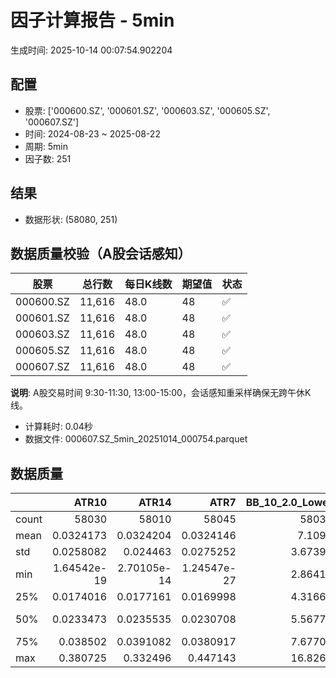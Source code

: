 # 因子计算报告 - 5min

生成时间: 2025-10-14 00:07:54.902204

## 配置

- 股票: ['000600.SZ', '000601.SZ', '000603.SZ', '000605.SZ', '000607.SZ']
- 时间: 2024-08-23 ~ 2025-08-22
- 周期: 5min
- 因子数: 251

## 结果

- 数据形状: (58080, 251)

## 数据质量校验（A股会话感知）

| 股票 | 总行数 | 每日K线数 | 期望值 | 状态 |
|------|--------|----------|--------|------|
| 000600.SZ | 11,616 | 48.0 | 48 | ✅ |
| 000601.SZ | 11,616 | 48.0 | 48 | ✅ |
| 000603.SZ | 11,616 | 48.0 | 48 | ✅ |
| 000605.SZ | 11,616 | 48.0 | 48 | ✅ |
| 000607.SZ | 11,616 | 48.0 | 48 | ✅ |

**说明**: A股交易时间 9:30-11:30, 13:00-15:00，会话感知重采样确保无跨午休K线。
- 计算耗时: 0.04秒
- 数据文件: 000607.SZ_5min_20251014_000754.parquet

## 数据质量

|       |           ATR10 |           ATR14 |            ATR7 |   BB_10_2.0_Lower |   BB_10_2.0_Middle |   BB_10_2.0_Upper |   BB_10_2.0_Width |   BB_15_2.0_Lower |   BB_15_2.0_Middle |   BB_15_2.0_Upper |   BB_15_2.0_Width |   BB_20_2.0_Lower |   BB_20_2.0_Middle |   BB_20_2.0_Upper |   BB_20_2.0_Width |     BOLB_20 |        CCI10 |        CCI14 |        CCI20 |       EMA12 |       EMA15 |       EMA20 |        EMA3 |        EMA5 |        EMA8 |     FIXLB10 |      FIXLB3 |      FIXLB5 |      FIXLB8 |      FMAX10 |      FMAX15 |      FMAX20 |       FMAX5 |     FMEAN10 |     FMEAN15 |     FMEAN20 |      FMEAN5 |      FMIN10 |      FMIN15 |      FMIN20 |       FMIN5 |      FSTD10 |      FSTD15 |      FSTD20 |       FSTD5 |     LEXLB10 |      LEXLB3 |      LEXLB5 |      LEXLB8 |        MA10 |        MA15 |        MA20 |         MA3 |         MA5 |         MA8 |            MACD |    MACD_12_26_9 |     MACD_6_13_4 |     MACD_8_17_5 |       MACD_HIST |     MACD_SIGNAL |    MEANLB10 |     MEANLB3 |     MEANLB5 |     MEANLB8 |         MSTD10 |        MSTD15 |          MSTD5 |       Momentum1 |      Momentum10 |      Momentum12 |      Momentum15 |      Momentum20 |       Momentum3 |       Momentum5 |       Momentum8 |               OBV |   OBV_SMA10 |   OBV_SMA15 |   OBV_SMA20 |    OBV_SMA5 |   Position10 |   Position12 |   Position15 |   Position20 |   Position25 |   Position30 |    Position5 |    Position8 |        RAND |      RANDNX |       RANDX |       RPROB |     RPROBCX |     RPROBNX |      RPROBX |          RSI |      RSI10 |        RSI14 |       RSI7 |        STCX |           STOCH |     STOCH_10_14 |     STOCH_14_20 |      STOCH_7_10 |         STX |   TA_ADXR_14 |   TA_ADX_14 |   TA_APO_fastperiod12_matype0_slowperiod26 |   TA_AROONOSC_14 |   TA_AROON_14_down |   TA_AROON_14_up |    TA_CCI_14 |   TA_CDL2CROWS |   TA_CDL3BLACKCROWS |   TA_CDL3INSIDE |   TA_CDL3LINESTRIKE |   TA_CDL3OUTSIDE |   TA_CDL3STARSINSOUTH |   TA_CDL3WHITESOLDIERS |   TA_CDLABANDONEDBABY |   TA_CDLADVANCEBLOCK |   TA_CDLBELTHOLD |   TA_CDLBREAKAWAY |   TA_CDLCLOSINGMARUBOZU |   TA_CDLCONCEALBABYSWALL |   TA_CDLCOUNTERATTACK |   TA_CDLDARKCLOUDCOVER |   TA_CDLDOJI |   TA_CDLDOJISTAR |   TA_CDLDRAGONFLYDOJI |   TA_CDLENGULFING |   TA_CDLEVENINGDOJISTAR |   TA_CDLEVENINGSTAR |   TA_CDLGAPSIDESIDEWHITE |   TA_CDLGRAVESTONEDOJI |   TA_CDLHAMMER |   TA_CDLHANGINGMAN |   TA_CDLHARAMI |   TA_CDLHARAMICROSS |   TA_CDLHIGHWAVE |   TA_CDLHIKKAKE |   TA_CDLHOMINGPIGEON |   TA_CDLIDENTICAL3CROWS |   TA_CDLINNECK |   TA_CDLINVERTEDHAMMER |   TA_CDLKICKING |   TA_CDLKICKINGBYLENGTH |   TA_CDLLADDERBOTTOM |   TA_CDLLONGLEGGEDDOJI |   TA_CDLLONGLINE |   TA_CDLMARUBOZU |   TA_CDLMATCHINGLOW |   TA_CDLMATHOLD |   TA_CDLMORNINGDOJISTAR |   TA_CDLMORNINGSTAR |   TA_CDLONNECK |   TA_CDLPIERCING |   TA_CDLRICKSHAWMAN |   TA_CDLRISEFALL3METHODS |   TA_CDLSEPARATINGLINES |   TA_CDLSHOOTINGSTAR |   TA_CDLSHORTLINE |   TA_CDLSPINNINGTOP |   TA_CDLSTALLEDPATTERN |   TA_CDLSTICKSANDWICH |   TA_CDLTAKURI |   TA_CDLTASUKIGAP |   TA_CDLTHRUSTING |   TA_CDLTRISTAR |   TA_CDLUNIQUE3RIVER |   TA_CDLUPSIDEGAP2CROWS |   TA_CDLXSIDEGAP3METHODS |   TA_DEMA_10 |   TA_DEMA_20 |   TA_DEMA_5 |    TA_DX_14 |   TA_EMA_10 |   TA_EMA_20 |   TA_EMA_30 |    TA_EMA_5 |   TA_EMA_60 |   TA_KAMA_10 |   TA_KAMA_20 |   TA_MFI_14 |   TA_MIDPRICE_10 |   TA_MIDPRICE_20 |   TA_MIDPRICE_5 |   TA_MOM_10 |   TA_ROCP_10 |   TA_ROCR100_10 |   TA_ROCR_10 |     TA_ROC_10 |    TA_RSI_14 |      TA_SAR |   TA_SMA_10 |   TA_SMA_20 |   TA_SMA_30 |    TA_SMA_5 |   TA_SMA_60 |   TA_STOCHF_D |   TA_STOCHF_K |   TA_STOCHRSI_fastd_period3_fastk_period5_timeperiod14_D |   TA_STOCHRSI_fastd_period3_fastk_period5_timeperiod14_K |   TA_STOCH_D |   TA_STOCH_K |    TA_T3_10 |    TA_T3_20 |     TA_T3_5 |   TA_TEMA_10 |   TA_TEMA_20 |   TA_TEMA_5 |   TA_TRIMA_10 |   TA_TRIMA_20 |   TA_TRIMA_5 |   TA_TRIX_14 |   TA_ULTOSC_timeperiod17_timeperiod214_timeperiod328 |   TA_WILLR_14 |   TA_WMA_10 |   TA_WMA_20 |    TA_WMA_5 |       TRENDLB10 |      TRENDLB3 |      TRENDLB5 |      TRENDLB8 |         Trend10 |         Trend12 |       Trend15 |       Trend20 |        Trend25 |        Trend5 |        Trend8 |      VWAP10 |      VWAP15 |      VWAP20 |      VWAP25 |      VWAP30 |   Volume_Momentum10 |   Volume_Momentum15 |   Volume_Momentum20 |   Volume_Momentum25 |   Volume_Momentum30 |   Volume_Ratio10 |   Volume_Ratio15 |   Volume_Ratio20 |   Volume_Ratio25 |   Volume_Ratio30 |    WILLR14 |    WILLR18 |    WILLR21 |     WILLR9 |
|:------|----------------:|----------------:|----------------:|------------------:|-------------------:|------------------:|------------------:|------------------:|-------------------:|------------------:|------------------:|------------------:|-------------------:|------------------:|------------------:|------------:|-------------:|-------------:|-------------:|------------:|------------:|------------:|------------:|------------:|------------:|------------:|------------:|------------:|------------:|------------:|------------:|------------:|------------:|------------:|------------:|------------:|------------:|------------:|------------:|------------:|------------:|------------:|------------:|------------:|------------:|------------:|------------:|------------:|------------:|------------:|------------:|------------:|------------:|------------:|------------:|----------------:|----------------:|----------------:|----------------:|----------------:|----------------:|------------:|------------:|------------:|------------:|---------------:|--------------:|---------------:|----------------:|----------------:|----------------:|----------------:|----------------:|----------------:|----------------:|----------------:|------------------:|------------:|------------:|------------:|------------:|-------------:|-------------:|-------------:|-------------:|-------------:|-------------:|-------------:|-------------:|------------:|------------:|------------:|------------:|------------:|------------:|------------:|-------------:|-----------:|-------------:|-----------:|------------:|----------------:|----------------:|----------------:|----------------:|------------:|-------------:|------------:|-------------------------------------------:|-----------------:|-------------------:|-----------------:|-------------:|---------------:|--------------------:|----------------:|--------------------:|-----------------:|----------------------:|-----------------------:|----------------------:|---------------------:|-----------------:|------------------:|------------------------:|-------------------------:|----------------------:|-----------------------:|-------------:|-----------------:|----------------------:|------------------:|------------------------:|--------------------:|-------------------------:|-----------------------:|---------------:|-------------------:|---------------:|--------------------:|-----------------:|----------------:|---------------------:|------------------------:|---------------:|-----------------------:|----------------:|------------------------:|---------------------:|-----------------------:|-----------------:|-----------------:|--------------------:|----------------:|------------------------:|--------------------:|---------------:|-----------------:|--------------------:|-------------------------:|------------------------:|---------------------:|------------------:|--------------------:|-----------------------:|----------------------:|---------------:|------------------:|------------------:|----------------:|---------------------:|------------------------:|-------------------------:|-------------:|-------------:|------------:|------------:|------------:|------------:|------------:|------------:|------------:|-------------:|-------------:|------------:|-----------------:|-----------------:|----------------:|------------:|-------------:|----------------:|-------------:|--------------:|-------------:|------------:|------------:|------------:|------------:|------------:|------------:|--------------:|--------------:|---------------------------------------------------------:|---------------------------------------------------------:|-------------:|-------------:|------------:|------------:|------------:|-------------:|-------------:|------------:|--------------:|--------------:|-------------:|-------------:|-----------------------------------------------------:|--------------:|------------:|------------:|------------:|----------------:|--------------:|--------------:|--------------:|----------------:|----------------:|--------------:|--------------:|---------------:|--------------:|--------------:|------------:|------------:|------------:|------------:|------------:|--------------------:|--------------------:|--------------------:|--------------------:|--------------------:|-----------------:|-----------------:|-----------------:|-----------------:|-----------------:|-----------:|-----------:|-----------:|-----------:|
| count | 58030           | 58010           | 58045           |       58035       |        58035       |       58035       |       58035       |       58010       |        58010       |       58010       |       58010       |       57985       |        57985       |       57985       |       57985       | 58080       | 57990        | 57950        | 57890        | 58080       | 58080       | 58080       | 58080       | 58080       | 58080       | 58080       | 58080       | 58080       | 58080       | 58035       | 58010       | 57985       | 58060       | 58080       | 58080       | 58080       | 58080       | 58080       | 58080       | 58080       | 58080       | 58080       | 58080       | 58080       | 58080       | 58080       | 58080       | 58080       | 58080       | 58035       | 58010       | 57985       | 58070       | 58060       | 58045       | 57915           | 57915           | 58005           | 57980           | 57915           | 57915           | 58080       | 58080       | 58080       | 58080       | 58035          | 58010         | 58060          | 58030           | 58030           | 58030           | 58030           | 58030           | 58030           | 58030           | 58030           |   58080           | 58035       | 58010       | 57985       | 58060       | 58035        | 58025        | 58010        | 57985        | 57960        | 57935        | 58060        | 58045        | 58080       | 58080       | 58080       | 58080       | 58080       | 58080       | 58080       | 58010        | 58030      | 58010        | 58045      | 58080       | 57995           | 57905           | 57825           | 57960           | 58080       |  57945       | 57945       |                                58025       |      58080       |        58080       |      58080       | 57950        |          58080 |       58080         |   58080         |      58080          |     58080        |            58065      |          58080         |        58080          |          58080       |     58080        |    58080          |             58080       |                    58080 |          58080        |           58080        |   58080      |    58080         |           58080       |       58080       |            58080        |        58080        |            58080         |            58080       |    58080       |        58080       |   58080        |        58080        |       58080      |    58080        |        58080         |            58080        |   58080        |            58080       |  58080          |          58080          |                58080 |             58080      |       58080      |     58080        |          58080      |           58080 |           58080         |        58080        |   58080        |    58080         |          58080      |             58080        |             58080       |         58080        |      58080        |          58080      |           58080        |          58080        |    58080       |    58080          |      58080        |   58080         |       58080          |          58080          |            58080         |  58080       |  58080       | 58080       | 58080       | 58080       | 58080       | 58080       | 58080       | 58080       |  58035       |  57985       | 58080       |      58080       |      58080       |     58080       | 58080       |  58080       |     58080       |  58080       | 58030         | 58010        | 58080       | 58035       | 57985       | 57935       | 58060       | 57785       |   58080       |   58080       |                                              58080       |                                              58080       |  58080       |  58080       | 58080       | 58080       | 58080       |  58080       |  58080       | 58080       |   58035       |   57985       |  58060       |  58080       |                                          58080       |    58015      | 58035       | 57985       | 58060       | 58035           | 58070         | 58060         | 58045         | 58035           | 58025           | 58010         | 57985         | 57960          | 58060         | 58045         | 57985       | 57985       | 57985       | 57985       | 57985       |     58030           |     58030           |     58030           |     58030           |     58030           |      58080       |      58080       |      58080       |      58080       |      58080       | 58015      | 57995      | 57980      | 58040      |
| mean  |     0.0324173   |     0.0324204   |     0.0324146   |           7.1094  |            7.1146  |           7.1198  |           7.1146  |           7.10823 |            7.11477 |           7.12131 |           7.11477 |           7.10724 |            7.11494 |           7.12264 |           7.11494 |     7.11431 |    -0.589728 |     0.196644 |     1.34883  |     7.11283 |     7.11243 |     7.11176 |     7.11404 |     7.11377 |     7.11337 |     7.11431 |     7.11431 |     7.11431 |     7.11431 |     7.1146  |     7.11477 |     7.11494 |     7.11444 |     7.11431 |     7.11431 |     7.11431 |     7.11431 |     7.11431 |     7.11431 |     7.11431 |     7.11431 |     7.11431 |     7.11431 |     7.11431 |     7.11431 |     7.11431 |     7.11431 |     7.11431 |     7.11431 |     7.1146  |     7.11477 |     7.11494 |     7.11438 |     7.11444 |     7.11454 |     0.00187889  |     0.00187889  |     0.000942549 |     0.00121016  |     2.32901e-06 |     0.00187656  |     7.11431 |     7.11431 |     7.11431 |     7.11431 |     0.0274003  |     0.033841  |     0.0194168  |     0.000505147 |     0.000505147 |     0.000505147 |     0.000505147 |     0.000505147 |     0.000505147 |     0.000505147 |     0.000505147 |  782179           |     7.1146  |     7.11477 |     7.11494 |     7.11444 |     0.463449 |     0.463669 |     0.464545 |     0.466566 |     0.46904  |     0.471827 |     0.462952 |     0.463096 |     7.11431 |     7.11431 |     7.11431 |     7.11431 |     7.11431 |     7.11431 |     7.11431 |    50.5291   |    50.2913 |    50.5291   |    50.0408 |     7.11431 |    46.4149      |    46.3085      |    46.3839      |    46.2893      |     7.11431 |     29.3351  |    29.3351  |                                    7.11467 |          7.11431 |            7.11431 |          7.11431 |     0.196644 |              0 |          -0.0137741 |      -0.0206612 |          0.00860882 |        -0.337466 |               49.3975 |              0.0860882 |           -0.00344353 |             -0.24449 |        -0.556129 |        0.00172176 |                -1.17769 |                        0 |             -0.036157 |              -0.065427 |      32.0403 |       -0.0585399 |               7.76171 |          -5.73003 |               -0.094697 |           -0.148072 |                0.0499311 |                8.43492 |        1.58574 |           -4.81405 |       0.319215 |            0.393595 |          10.186  |        0.464876 |            0.0792011 |               -0.213499 |      -0.179063 |                1.59952 |     -0.00172176 |              0.00172176 |                    0 |                28.5003 |          -1.1949 |        -0.933196 |              3.0303 |               0 |               0.0705923 |            0.108471 |      -0.246212 |        0.0447658 |             11.1536 |                 0        |                -2.43629 |            -0.382231 |          0.812672 |             10.1894 |              -0.115358 |              0.110193 |        7.75482 |       -0.00688705 |         -0.130854 |      -0.0309917 |           0.00688705 |             -0.00172176 |               -0.0154959 |      7.1131  |      7.11176 |     7.11377 |     7.11431 |     7.1131  |     7.11176 |     7.11042 |     7.11377 |     7.10642 |      7.1146  |      7.11494 |     7.11431 |          7.11431 |          7.11431 |         7.11431 |     7.11431 |      7.11431 |         7.11431 |      7.11431 |     0.0505147 |    50.5291   |     7.11431 |     7.1146  |     7.11494 |     7.11528 |     7.11444 |     7.11632 |       7.11431 |       7.11431 |                                                  7.11431 |                                                  7.11431 |      7.11431 |      7.11431 |     7.11431 |     7.11431 |     7.11431 |      7.1131  |      7.11176 |     7.11377 |       7.1146  |       7.11494 |      7.11444 |      7.11431 |                                              7.11431 |      -51.3688 |     7.1146  |     7.11494 |     7.11444 |    -0.033562    |    -0.0262748 |    -0.0323033 |    -0.0352328 |    -0.033562    |    -0.0305739   |    -0.0247336 |    -0.0147663 |    -0.00450444 |    -0.0323033 |    -0.0352328 |     7.03396 |     7.03396 |     7.03396 |     7.03396 |     7.03396 |         0.000505147 |         0.000505147 |         0.000505147 |         0.000505147 |         0.000505147 |          7.11431 |          7.11431 |          7.11431 |          7.11431 |          7.11431 |   -51.3688 |   -51.4682 |   -51.5194 |   -51.11   |
| std   |     0.0258082   |     0.024463    |     0.0275252   |           3.67392 |            3.67658 |           3.67926 |           3.67658 |           3.67296 |            3.67635 |           3.67977 |           3.67635 |           3.67211 |            3.67613 |           3.68019 |           3.67613 |     3.67704 |    92.2924   |    97.235    |   103.144    |     3.67595 |     3.67567 |     3.67522 |     3.67681 |     3.67661 |     3.67632 |     3.67704 |     3.67704 |     3.67704 |     3.67704 |     3.67658 |     3.67635 |     3.67613 |     3.67682 |     3.67704 |     3.67704 |     3.67704 |     3.67704 |     3.67704 |     3.67704 |     3.67704 |     3.67704 |     3.67704 |     3.67704 |     3.67704 |     3.67704 |     3.67704 |     3.67704 |     3.67704 |     3.67704 |     3.67658 |     3.67635 |     3.67613 |     3.67692 |     3.67682 |     3.67668 |     0.0394677   |     0.0394677   |     0.0286429   |     0.0316721   |     0.0121552   |     0.0370534   |     3.67704 |     3.67704 |     3.67704 |     3.67704 |     0.0425098  |     0.0497625 |     0.0327339  |     0.0139989   |     0.0139989   |     0.0139989   |     0.0139989   |     0.0139989   |     0.0139989   |     0.0139989   |     0.0139989   |       1.01938e+06 |     3.67658 |     3.67635 |     3.67613 |     3.67682 |     0.307675 |     0.30492  |     0.302069 |     0.299265 |     0.297562 |     0.296915 |     0.32357  |     0.311908 |     3.67704 |     3.67704 |     3.67704 |     3.67704 |     3.67704 |     3.67704 |     3.67704 |    13.0562   |    14.993  |    13.0562   |    17.3911 |     3.67704 |    27.7369      |    19.5209      |    19.0783      |    19.8011      |     3.67704 |     13.7982  |    13.7982  |                                    3.67649 |          3.67704 |            3.67704 |          3.67704 |    97.235    |              0 |           1.17356   |       5.28135   |          1.37619    |         8.61786  |               25.9104 |              2.93284   |            0.586811   |              4.93859 |        52.4757   |        0.414941   |                51.6968  |                        0 |              7.88387  |               2.55706  |      46.6635 |       11.0408    |              26.757   |          30.747   |                3.07586  |            3.84519  |               10.9705    |               27.7913  |       12.4925  |           21.4065  |      32.9647   |           27.3482   |          34.3914 |       18.9641   |            2.81318   |                4.6157   |       4.22783  |               12.5458  |      1.09784    |              1.09784    |                    0 |                45.142  |          45.4885 |        41.6869   |             17.1421 |               0 |               2.65601   |            3.29174  |       4.95591  |        2.11534   |             31.4797 |                 0.586821 |                16.7245  |             6.17071  |         32.2329   |             35.5959 |               3.39451  |              3.31773  |       26.7462  |        1.17362    |          3.61504  |       5.92652   |           0.829861   |              0.414941   |                1.90145   |      3.67613 |      3.67522 |     3.67661 |     3.67704 |     3.67613 |     3.67522 |     3.67432 |     3.67661 |     3.67159 |      3.67658 |      3.67613 |     3.67704 |          3.67704 |          3.67704 |         3.67704 |     3.67704 |      3.67704 |         3.67704 |      3.67704 |     1.39989   |    13.0562   |     3.67704 |     3.67658 |     3.67613 |     3.6757  |     3.67682 |     3.67446 |       3.67704 |       3.67704 |                                                  3.67704 |                                                  3.67704 |      3.67704 |      3.67704 |     3.67704 |     3.67704 |     3.67704 |      3.67613 |      3.67522 |     3.67661 |       3.67658 |       3.67613 |      3.67682 |      3.67704 |                                              3.67704 |       30.4731 |     3.67658 |     3.67613 |     3.67682 |     1.14629     |     0.797704  |     0.977615  |     1.09707   |     1.14629     |     1.18367     |     1.2275    |     1.27827   |     1.31467    |     0.977615  |     1.09707   |     3.68541 |     3.68541 |     3.68541 |     3.68541 |     3.68541 |         0.0139989   |         0.0139989   |         0.0139989   |         0.0139989   |         0.0139989   |          3.67704 |          3.67704 |          3.67704 |          3.67704 |          3.67704 |    30.4731 |    30.1842 |    30.0297 |    31.1659 |
| min   |     1.64542e-19 |     2.70105e-14 |     1.24547e-27 |           2.86417 |            2.866   |           2.86783 |           2.866   |           2.86807 |            2.87    |           2.87193 |           2.87    |           2.86968 |            2.8715  |           2.87332 |           2.8715  |     2.85    |  -666.663    |  -933.326    | -1333.32     |     2.8665  |     2.86806 |     2.87045 |     2.85894 |     2.86141 |     2.86394 |     2.85    |     2.85    |     2.85    |     2.85    |     2.866   |     2.87    |     2.8715  |     2.86    |     2.85    |     2.85    |     2.85    |     2.85    |     2.85    |     2.85    |     2.85    |     2.85    |     2.85    |     2.85    |     2.85    |     2.85    |     2.85    |     2.85    |     2.85    |     2.85    |     2.866   |     2.87    |     2.8715  |     2.85667 |     2.86    |     2.865   |    -0.446951    |    -0.446951    |    -0.436091    |    -0.428195    |    -0.182742    |    -0.393653    |     2.85    |     2.85    |     2.85    |     2.85    |     0          |     0         |     0          |    -0.124797    |    -0.124797    |    -0.124797    |    -0.124797    |    -0.124797    |    -0.124797    |    -0.124797    |    -0.124797    | -679339           |     2.866   |     2.87    |     2.8715  |     2.86    |     0        |     0        |     0        |     0        |     0        |     0        |     0        |     0        |     2.85    |     2.85    |     2.85    |     2.85    |     2.85    |     2.85    |     2.85    |     0.068883 |     0      |     0.068883 |     0      |     2.85    |    -6.63173e-13 |    -4.22265e-13 |    -2.63528e-13 |    -3.99325e-13 |     2.85    |      6.18443 |     6.18443 |                                    2.8675  |          2.85    |            2.85    |          2.85    |  -933.326    |              0 |        -100         |    -100         |       -100          |      -100        |                0      |              0         |         -100          |           -100       |      -100        |        0          |              -100       |                        0 |           -100        |            -100        |       0      |     -100         |               0       |        -100       |             -100        |         -100        |             -100         |                0       |        0       |         -100       |    -100        |         -100        |        -100      |     -200        |            0         |             -100        |    -100        |                0       |   -100          |           -100          |                    0 |                 0      |        -100      |      -100        |              0      |               0 |               0         |            0        |    -100        |        0         |              0      |              -100        |              -100       |          -100        |       -100        |           -100      |            -100        |              0        |        0       |     -100          |       -100        |    -100         |           0          |           -100          |             -100         |      2.86531 |      2.87045 |     2.86141 |     2.85    |     2.86531 |     2.87045 |     2.87505 |     2.86141 |     2.88832 |      2.866   |      2.8715  |     2.85    |          2.85    |          2.85    |         2.85    |     2.85    |      2.85    |         2.85    |      2.85    |   -12.4797    |     0.068883 |     2.85    |     2.866   |     2.8715  |     2.87267 |     2.86    |     2.8885  |       2.85    |       2.85    |                                                  2.85    |                                                  2.85    |      2.85    |      2.85    |     2.85    |     2.85    |     2.85    |      2.86531 |      2.87045 |     2.86141 |       2.866   |       2.8715  |      2.86    |      2.85    |                                              2.85    |     -100      |     2.866   |     2.8715  |     2.86    |    -2.84605     |    -1.1547    |    -1.78885   |    -2.47487   |    -2.84605     |    -3.17543     |    -3.61478   |    -4.24853   |    -4.8        |    -1.78885   |    -2.47487   |     0       |     0       |     0       |     0       |     0       |        -0.124797    |        -0.124797    |        -0.124797    |        -0.124797    |        -0.124797    |          2.85    |          2.85    |          2.85    |          2.85    |          2.85    |  -100      |  -100      |  -100      |  -100      |
| 25%   |     0.0174016   |     0.0177161   |     0.0169998   |           4.31669 |            4.32    |           4.32374 |           4.32    |           4.31522 |            4.32    |           4.32415 |           4.32    |           4.31496 |            4.3195  |           4.32489 |           4.3195  |     4.32    |   -59.7619   |   -59.0619   |   -58.17     |     4.31952 |     4.31995 |     4.31954 |     4.32036 |     4.32023 |     4.31991 |     4.32    |     4.32    |     4.32    |     4.32    |     4.32    |     4.32    |     4.3195  |     4.32    |     4.32    |     4.32    |     4.32    |     4.32    |     4.32    |     4.32    |     4.32    |     4.32    |     4.32    |     4.32    |     4.32    |     4.32    |     4.32    |     4.32    |     4.32    |     4.32    |     4.32    |     4.32    |     4.3195  |     4.32    |     4.32    |     4.32    |    -0.0104744   |    -0.0104744   |    -0.00708957  |    -0.008088    |    -0.00332106  |    -0.00997314  |     4.32    |     4.32    |     4.32    |     4.32    |     0.00948683 |     0.0112546 |     0.00707107 |    -0.00464396  |    -0.00464396  |    -0.00464396  |    -0.00464396  |    -0.00464396  |    -0.00464396  |    -0.00464396  |    -0.00464396  |   79459           |     4.32    |     4.32    |     4.3195  |     4.32    |     0.2      |     0.2      |     0.2      |     0.2      |     0.2      |     0.205882 |     0.2      |     0.2      |     4.32    |     4.32    |     4.32    |     4.32    |     4.32    |     4.32    |     4.32    |    42.3634   |    40.8405 |    42.3634   |    38.6245 |     4.32    |    22.2222      |    31.9728      |    32.4583      |    31.9881      |     4.32    |     19.4419  |    19.4419  |                                    4.32    |          4.32    |            4.32    |          4.32    |   -59.0619   |              0 |           0         |       0         |          0          |         0        |               29.3189 |              0         |            0          |              0       |         0        |        0          |                 0       |                        0 |              0        |               0        |       0      |        0         |               0       |           0       |                0        |            0        |                0         |                0       |        0       |            0       |       0        |            0        |           0      |        0        |            0         |                0        |       0        |                0       |      0          |              0          |                    0 |                 0      |           0      |         0        |              0      |               0 |               0         |            0        |       0        |        0         |              0      |                 0        |                 0       |             0        |          0        |              0      |               0        |              0        |        0       |        0          |          0        |       0         |           0          |              0          |                0         |      4.3197  |      4.31954 |     4.32023 |     4.32    |     4.3197  |     4.31954 |     4.31944 |     4.32023 |     4.32149 |      4.32    |      4.3195  |     4.32    |          4.32    |          4.32    |         4.32    |     4.32    |      4.32    |         4.32    |      4.32    |    -0.464396  |    42.3634   |     4.32    |     4.32    |     4.3195  |     4.32033 |     4.32    |     4.32117 |       4.32    |       4.32    |                                                  4.32    |                                                  4.32    |      4.32    |      4.32    |     4.32    |     4.32    |     4.32    |      4.3197  |      4.31954 |     4.32023 |       4.32    |       4.3195  |      4.32    |      4.32    |                                              4.32    |      -76.9231 |     4.32    |     4.3195  |     4.32    |    -0.948682    |    -0.57735   |    -0.883541  |    -0.935413  |    -0.948682    |    -0.972579    |    -0.976315  |    -0.996066  |    -1.00584    |    -0.883541  |    -0.935413  |     4.29787 |     4.29787 |     4.29787 |     4.29787 |     4.29787 |        -0.00464396  |        -0.00464396  |        -0.00464396  |        -0.00464396  |        -0.00464396  |          4.32    |          4.32    |          4.32    |          4.32    |          4.32    |   -76.9231 |   -77.591  |   -77.7778 |   -75      |
| 50%   |     0.0233473   |     0.0235535   |     0.0230708   |           5.56772 |            5.572   |           5.57533 |           5.572   |           5.56725 |            5.572   |           5.57738 |           5.572   |           5.56506 |            5.573   |           5.57861 |           5.573   |     5.57    |    -1.35017  |    -1.14514  |    -0.824649 |     5.57052 |     5.57063 |     5.56886 |     5.57016 |     5.57091 |     5.57043 |     5.57    |     5.57    |     5.57    |     5.57    |     5.572   |     5.572   |     5.573   |     5.572   |     5.57    |     5.57    |     5.57    |     5.57    |     5.57    |     5.57    |     5.57    |     5.57    |     5.57    |     5.57    |     5.57    |     5.57    |     5.57    |     5.57    |     5.57    |     5.57    |     5.572   |     5.572   |     5.573   |     5.57    |     5.572   |     5.57125 |     0.000103246 |     0.000103246 |    -5.79131e-05 |    -4.58148e-08 |    -0.000140538 |     0.000176782 |     5.57    |     5.57    |     5.57    |     5.57    |     0.0156347  |     0.0193465 |     0.0114018  |     0           |     0           |     0           |     0           |     0           |     0           |     0           |     0           |  462060           |     5.572   |     5.572   |     5.573   |     5.572   |     0.475    |     0.462963 |     0.461538 |     0.461538 |     0.461538 |     0.466667 |     0.5      |     0.5      |     5.57    |     5.57    |     5.57    |     5.57    |     5.57    |     5.57    |     5.57    |    50.1236   |    49.6993 |    50.1236   |    49.4151 |     5.57    |    45.4545      |    46.4368      |    46.4345      |    46.5468      |     5.57    |     26.3391  |    26.3391  |                                    5.5725  |          5.57    |            5.57    |          5.57    |    -1.14514  |              0 |           0         |       0         |          0          |         0        |               48.6616 |              0         |            0          |              0       |         0        |        0          |                 0       |                        0 |              0        |               0        |       0      |        0         |               0       |           0       |                0        |            0        |                0         |                0       |        0       |            0       |       0        |            0        |           0      |        0        |            0         |                0        |       0        |                0       |      0          |              0          |                    0 |                 0      |           0      |         0        |              0      |               0 |               0         |            0        |       0        |        0         |              0      |                 0        |                 0       |             0        |          0        |              0      |               0        |              0        |        0       |        0          |          0        |       0         |           0          |              0          |                0         |      5.5703  |      5.56886 |     5.57091 |     5.57    |     5.5703  |     5.56886 |     5.56812 |     5.57091 |     5.56638 |      5.572   |      5.573   |     5.57    |          5.57    |          5.57    |         5.57    |     5.57    |      5.57    |         5.57    |      5.57    |     0         |    50.1236   |     5.57    |     5.572   |     5.573   |     5.57233 |     5.572   |     5.56983 |       5.57    |       5.57    |                                                  5.57    |                                                  5.57    |      5.57    |      5.57    |     5.57    |     5.57    |     5.57    |      5.5703  |      5.56886 |     5.57091 |       5.572   |       5.573   |      5.572   |      5.57    |                                              5.57    |      -50      |     5.572   |     5.573   |     5.572   |    -4.32244e-14 |     0         |     0         |     0         |    -4.32244e-14 |    -3.29345e-14 |     0         |     0         |     0          |     0         |     0         |     5.54699 |     5.54699 |     5.54699 |     5.54699 |     5.54699 |         0           |         0           |         0           |         0           |         0           |          5.57    |          5.57    |          5.57    |          5.57    |          5.57    |   -50      |   -50      |   -50      |   -50      |
| 75%   |     0.038502    |     0.0391082   |     0.0380917   |           7.67703 |            7.682   |           7.68682 |           7.682   |           7.67478 |            7.68067 |           7.68683 |           7.68067 |           7.67388 |            7.6815  |           7.68782 |           7.6815  |     7.68    |    55.1082   |    55.5468   |    56.0602   |     7.67913 |     7.67939 |     7.67696 |     7.68176 |     7.68075 |     7.67965 |     7.68    |     7.68    |     7.68    |     7.68    |     7.682   |     7.68067 |     7.6815  |     7.6825  |     7.68    |     7.68    |     7.68    |     7.68    |     7.68    |     7.68    |     7.68    |     7.68    |     7.68    |     7.68    |     7.68    |     7.68    |     7.68    |     7.68    |     7.68    |     7.68    |     7.682   |     7.68067 |     7.6815  |     7.68333 |     7.6825  |     7.6825  |     0.0117501   |     0.0117501   |     0.00721632  |     0.00859417  |     0.00319274  |     0.0114367   |     7.68    |     7.68    |     7.68    |     7.68    |     0.0292309  |     0.036684  |     0.0204939  |     0.00445293  |     0.00445293  |     0.00445293  |     0.00445293  |     0.00445293  |     0.00445293  |     0.00445293  |     0.00445293  |       1.26477e+06 |     7.682   |     7.68067 |     7.6815  |     7.6825  |     0.714286 |     0.714286 |     0.714286 |     0.714286 |     0.72     |     0.722932 |     0.714286 |     0.714286 |     7.68    |     7.68    |     7.68    |     7.68    |     7.68    |     7.68    |     7.68    |    57.8007   |    59.0965 |    57.8007   |    60.98   |     7.68    |    69.8413      |    60.7856      |    60.4027      |    60.9049      |     7.68    |     35.8024  |    35.8024  |                                    7.68167 |          7.68    |            7.68    |          7.68    |    55.5468   |              0 |           0         |       0         |          0          |         0        |               69.28   |              0         |            0          |              0       |         0        |        0          |                 0       |                        0 |              0        |               0        |     100      |        0         |               0       |           0       |                0        |            0        |                0         |                0       |        0       |            0       |       0        |            0        |           0      |        0        |            0         |                0        |       0        |                0       |      0          |              0          |                    0 |               100      |           0      |         0        |              0      |               0 |               0         |            0        |       0        |        0         |              0      |                 0        |                 0       |             0        |          0        |              0      |               0        |              0        |        0       |        0          |          0        |       0         |           0          |              0          |                0         |      7.6798  |      7.67696 |     7.68075 |     7.68    |     7.6798  |     7.67696 |     7.6763  |     7.68075 |     7.68025 |      7.682   |      7.6815  |     7.68    |          7.68    |          7.68    |         7.68    |     7.68    |      7.68    |         7.68    |      7.68    |     0.445293  |    57.8007   |     7.68    |     7.682   |     7.6815  |     7.68233 |     7.6825  |     7.69167 |       7.68    |       7.68    |                                                  7.68    |                                                  7.68    |      7.68    |      7.68    |     7.68    |     7.68    |     7.68    |      7.6798  |      7.67696 |     7.68075 |       7.682   |       7.6815  |      7.6825  |      7.68    |                                              7.68    |      -25      |     7.682   |     7.6815  |     7.6825  |     0.866025    |     0.57735   |     0.730296  |     0.840027  |     0.866025    |     0.883832    |     0.908971  |     0.940427  |     0.961443   |     0.730296  |     0.840027  |     7.63939 |     7.63939 |     7.63939 |     7.63939 |     7.63939 |         0.00445293  |         0.00445293  |         0.00445293  |         0.00445293  |         0.00445293  |          7.68    |          7.68    |          7.68    |          7.68    |          7.68    |   -25      |   -25      |   -25      |   -25      |
| max   |     0.380725    |     0.332496    |     0.447143    |          16.8262  |           16.852   |          16.8778  |          16.852   |          16.7929  |           16.8167  |          16.8404  |          16.8167  |          16.7655  |           16.7885  |          16.8115  |          16.7885  |    17.09    |   666.663    |   933.326    |  1333.32     |    16.7801  |    16.7519  |    16.7333  |    16.9805  |    16.8949  |    16.8399  |    17.09    |    17.09    |    17.09    |    17.09    |    16.852   |    16.8167  |    16.7885  |    16.95    |    17.09    |    17.09    |    17.09    |    17.09    |    17.09    |    17.09    |    17.09    |    17.09    |    17.09    |    17.09    |    17.09    |    17.09    |    17.09    |    17.09    |    17.09    |    17.09    |    16.852   |    16.8167  |    16.7885  |    17.0233  |    16.95    |    16.8712  |     0.560745    |     0.560745    |     0.58832     |     0.563621    |     0.268499    |     0.483511    |    17.09    |    17.09    |    17.09    |    17.09    |     1.07712    |     1.08537   |     0.900628   |     0.214542    |     0.214542    |     0.214542    |     0.214542    |     0.214542    |     0.214542    |     0.214542    |     0.214542    |       5.33668e+06 |    16.852   |    16.8167  |    16.7885  |    16.95    |     1        |     1        |     1        |     1        |     1        |     1        |     1        |     1        |    17.09    |    17.09    |    17.09    |    17.09    |    17.09    |    17.09    |    17.09    |   100        |   100      |   100        |   100      |    17.09    |   100           |   100           |   100           |   100           |    17.09    |     99.7283  |    99.7283  |                                   16.8292  |         17.09    |           17.09    |         17.09    |   933.326    |              0 |           0         |     100         |        100          |       100        |              100      |            100         |            0          |              0       |       100        |      100          |               100       |                        0 |            100        |               0        |     100      |      100         |             100       |         100       |                0        |            0        |              100         |              100       |      100       |            0       |     100        |          100        |         100      |      200        |          100         |                0        |       0        |              100       |    100          |            100          |                    0 |               100      |         100      |       100        |            100      |               0 |             100         |          100        |       0        |      100         |            100      |               100        |               100       |             0        |        100        |            100      |               0        |            100        |      100       |      100          |          0        |     100         |         100          |              0          |              100         |     16.8074  |     16.7333  |    16.8949  |    17.09    |    16.8074  |    16.7333  |    16.6888  |    16.8949  |    16.5903  |     16.852   |     16.7885  |    17.09    |         17.09    |         17.09    |        17.09    |    17.09    |     17.09    |        17.09    |     17.09    |    21.4542    |   100        |    17.09    |    16.852   |    16.7885  |    16.7373  |    16.95    |    16.5832  |      17.09    |      17.09    |                                                 17.09    |                                                 17.09    |     17.09    |     17.09    |    17.09    |    17.09    |    17.09    |     16.8074  |     16.7333  |    16.8949  |      16.852   |      16.7885  |     16.95    |     17.09    |                                             17.09    |        0      |    16.852   |    16.7885  |    16.95    |     2.84605     |     1.1547    |     1.78885   |     2.47487   |     2.84605     |     3.17543     |     3.61478   |     4.24853   |     4.8        |     1.78885   |     2.47487   |    16.8952  |    16.8952  |    16.8952  |    16.8952  |    16.8952  |         0.214542    |         0.214542    |         0.214542    |         0.214542    |         0.214542    |         17.09    |         17.09    |         17.09    |         17.09    |         17.09    |     0      |     0      |     0      |     0      |